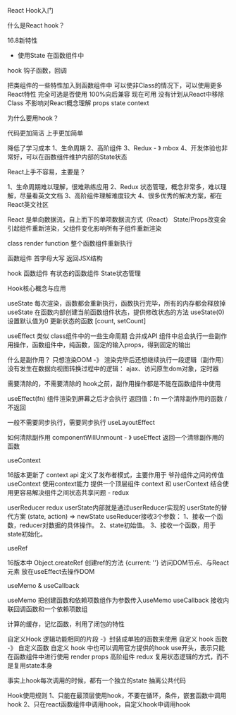 React Hook入门

什么是React hook？

16.8新特性
- 使用State 在函数组件中

hook
钩子函数，回调

把类组件的一些特性加入到函数组件中
可以使非Class的情况下，可以使用更多React特性
完全可选是否使用
100%向后兼容
现在可用
没有计划从React中移除Class
不影响对React概念理解
props state context

为什么要用hook？

代码更加简洁
上手更加简单

降低了学习成本
1、生命周期
2、高阶组件
3、Redux - 》 mbox
4、开发体验也非常好，可以在函数组件维护内部的State状态

React上手不容易，主要是？

1、生命周期难以理解，很难熟练应用
2、Redux 状态管理，概念非常多，难以理解，尽量看英文文档
3、高阶组件理解难度较大
4、很多优秀的解决方案，都在React英文社区

React 是单向数据流，自上而下的单项数据流方式（React）
State/Props改变会引起组件重新渲染，父组件变化影响所有子组件重新渲染

class render
function 整个函数组件重新执行

函数组件 首字母大写
返回JSX结构

hook 函数组件 有状态的函数组件 State状态管理

Hook核心概念与应用

useState
每次渲染，函数都会重新执行，函数执行完毕，所有的内存都会释放掉
useState 在函数内部创建当前函数组件状态，提供修改状态的方法
useState(0) 设置默认值为0
更新状态的函数 [count, setCount]

useEffect 类似 class组件中的一些生命周期  合并成API
组件中总会执行一些副作用操作，函数组件中，纯函数，固定的输入props，得到固定的输出

什么是副作用？
只想渲染DOM -》 渲染完毕后还想继续执行一段逻辑（副作用）
没有发生在数据向视图转换过程中的逻辑：
ajax、访问原生dom对象，定时器

需要清除的，不需要清除的
hook之前，副作用操作都是不能在函数组件中使用

useEffect(fn) 组件渲染到屏幕之后才会执行 返回值：fn 一个清除副作用的函数 / 不返回 

一般不需要同步执行，需要同步执行 useLayoutEffect

如何清除副作用
componentWillUnmount - 》 useEffect 返回一个清除副作用的函数

useContext

16版本更新了 context api
定义了发布者模式，主要作用于 爷孙组件之间的传值
useContext 使用context能力
提供一个顶层组件
context 和 userContext 结合使用更容易解决组件之间状态共享问题  - redux

userReducer
redux
userState内部就是通过userReducer实现的
userState的替代方案  (state, action) => newState
useReducer接收3个参数：
1、接收一个函数，reducer对数据的具体操作。
2、state初始值。
3、接收一个函数，用于state初始化。

useRef

16版本中 Object.createRef 创建ref的方法
{current: ''}
访问DOM节点、与React元素
放在useEffect去操作DOM

useMemo & useCallback

useMemo 把创建函数和依赖项数组作为参数传入useMemo
useCallback 接收内联回调函数和一个依赖项数组

计算的缓存，记忆函数，利用了闭包的特性

自定义Hook
逻辑功能相同的片段 -》封装成单独的函数来使用
自定义 hook 函数 -》 自定义函数
自定义 hook 中也可以调用官方提供的hook
use开头，表示只能在函数组件中进行使用
render props 高阶组件  redux
复用状态逻辑的方式，而不是复用state本身

事实上hook每次调用的时候，都有一个独立的state
抽离公共代码

Hook使用规则
1、只能在最顶层使用hook，不要在循环，条件，嵌套函数中调用hook
2、只在react函数组件中调用hook，自定义hook中调用hook
